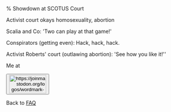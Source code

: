 % Showdown at SCOTUS Court

Activist court okays homosexuality, abortion

Scalia and Co: 'Two can play at that game!'

Conspirators (getting even): Hack, hack, hack.

Activist Roberts' court (outlawing abortion): 'See how you like it!''


Me at
    <form action='https://mastodon.sdf.org/@drbean'>
    <button type='submit' class='btn'>
    <img src='./mastodon.svg'
        alt='https://joinmastodon.org/logos/wordmark-black-text.svg'
        style='width:100px;height:50px'/>
    </button></form>
    
Back to [FAQ](FAQ.html)
